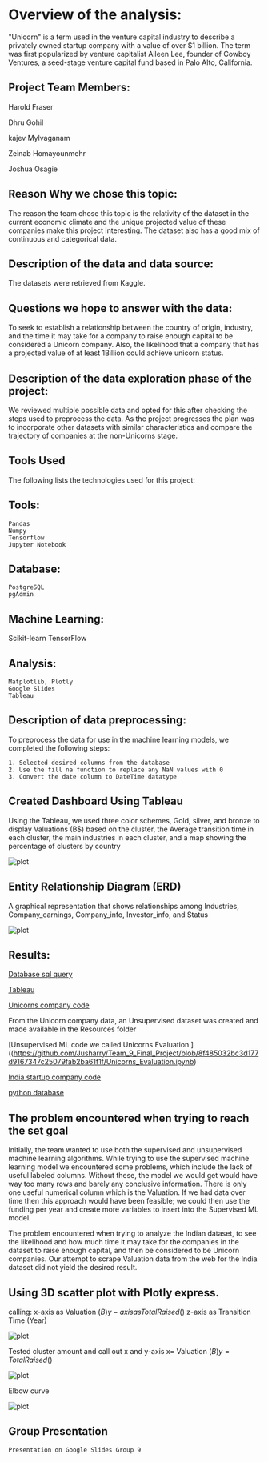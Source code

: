 # Overview of the analysis:

"Unicorn" is a term used in the venture capital industry to describe a privately owned startup company with a value of over $1 billion. The term was first popularized by venture capitalist Aileen Lee, founder of Cowboy Ventures, a seed-stage venture capital fund based in Palo Alto, California.

## Project Team Members:

   Harold Fraser
   
   Dhru Gohil
   
   kajev Mylvaganam
   
   Zeinab Homayounmehr
   
   Joshua Osagie

## Reason Why we chose this topic:

The reason the team chose this topic is the relativity of the dataset in the current economic climate and the unique projected value of these companies make this project interesting. The dataset also has a good mix of continuous and categorical data. 

## Description of the data and data source:
The datasets were retrieved from Kaggle.

## Questions we hope to answer with the data:

To seek to establish a relationship between the country of origin, industry, and the time it may take for a company to raise enough capital to be considered a Unicorn company. Also, the likelihood that a company that has a projected value of at least 1Billion could achieve unicorn status.

## Description of the data exploration phase of the project:

We reviewed multiple possible data and opted for this after checking the steps used to preprocess the data. As the project progresses the plan was to incorporate other datasets with similar characteristics and compare the trajectory of companies at the non-Unicorns stage.

## Tools Used
The following lists the technologies used for this project:

## Tools:
    Pandas
    Numpy
    Tensorflow
    Jupyter Notebook

## Database:
    PostgreSQL
    pgAdmin

## Machine Learning:
   Scikit-learn
   TensorFlow

## Analysis:
    Matplotlib, Plotly
    Google Slides
    Tableau

## Description of data preprocessing:

 To preprocess the data for use in the machine learning models, we completed the following steps:

    1. Selected desired columns from the database
    2. Use the fill na function to replace any NaN values with 0
    3. Convert the date column to DateTime datatype

## Created Dashboard Using Tableau

Using the Tableau, we used three color schemes, Gold, silver, and bronze to display Valuations (B$) based on the cluster, the Average transition time in each cluster, the main industries in each cluster, and a map showing the percentage of clusters by country

 ![plot](https://user-images.githubusercontent.com/92246505/162660305-36418657-db81-438a-a88b-f928fdbe5bde.png)

## Entity Relationship Diagram (ERD)

A graphical representation that shows relationships among Industries, Company_earnings, Company_info, Investor_info, and Status

![plot](Resources/Images/ERD.png)

## Results:

[Database sql query](https://github.com/Jusharry/Team_9_Final_Project/blob/Dhru/databasequery.sql)

[Tableau](https://public.tableau.com/app/profile/zeinab.homayounmher/viz/UnicornCompany_16492890602400/test?publish=yes)

[Unicorns company code](https://github.com/Jusharry/Team_9_Final_Project/blob/8f485032bc3d177d9167347c25079fab2ba61f1f/Resources/Unicorn_Companies_Project.ipynb)

From the Unicorn company data, an Unsupervised dataset was created and made available in the Resources folder

[Unsupervised ML code we called Unicorns Evaluation ]((https://github.com/Jusharry/Team_9_Final_Project/blob/8f485032bc3d177d9167347c25079fab2ba61f1f/Unicorns_Evaluation.ipynb)

[India startup company code](https://github.com/Jusharry/Team_9_Final_Project/blob/Harry/India_startups.ipynb)

[python database](https://github.com/Jusharry/Team_9_Final_Project/blob/Dhru/database_python.ipynb)


## The problem encountered when trying to reach the set goal

Initially, the team wanted to use both the supervised and unsupervised machine learning algorithms. While trying to use the supervised machine learning model we encountered some problems, which include the lack of useful labeled columns.
Without these, the model we would get would have way too many rows and barely any conclusive information. There is only one useful numerical column which is the Valuation.
If we had data over time then this approach would have been feasible; we could then use the funding per year and create more variables to insert into the Supervised ML model.

The problem encountered when trying to analyze the Indian dataset, to see the likelihood and how much time it may take for the companies in the dataset to raise enough capital, and then be considered to be Unicorn companies. Our attempt to scrape Valuation data from the web for the India dataset did not yield the desired result.


## Using 3D scatter plot with Plotly express. 

calling: 
 x-axis as Valuation ($B) 
 y-axis as Total Raised ($)
 z-axis as Transition Time (Year)

![plot](Resources/Images/3d_k_means.png)

Tested cluster amount and call out x and y-axis 
 x= Valuation ($B) 
 y= Total Raised ($)

![plot](Resources/Images/K_means_cluster_plot.png)

Elbow curve

![plot](Resources/Images/K_means_elbow_curve.png)


## Group Presentation

    Presentation on Google Slides Group 9

 
